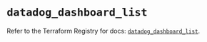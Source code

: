 # `datadog_dashboard_list`

Refer to the Terraform Registry for docs: [`datadog_dashboard_list`](https://registry.terraform.io/providers/datadog/datadog/3.46.0/docs/resources/dashboard_list).
